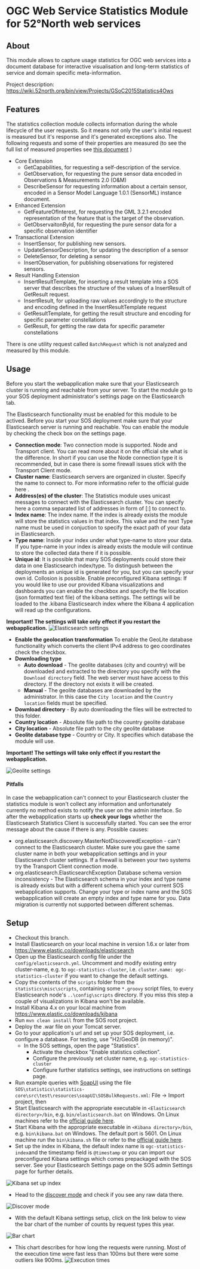 # OGC Web Service Statistics Module for 52°North web services

## About

This module allows to capture usage statistics for OGC web services into a document database for interactive visualisation and long-term statistics of service and domain specific meta-information.

Project description: https://wiki.52north.org/bin/view/Projects/GSoC2015Statistics4Ows

## Features
The statistics collection module collects information during the whole lifecycle of the user requests. So it means not only the user's initial request is measured but it's response and it's generated exceptions also. The following requests and some of their properties are measured (to see  the full list of measured properties see [this document]() )
- Core Extension
  - GetCapabilities, for requesting a self-description of the service.
  - GetObservation, for requesting the pure sensor data encoded in Observations & Measurements 2.0 (O&M)
  - DescribeSensor for requesting information about a certain sensor, encoded in a Sensor Model Language 1.0.1 (SensorML) instance document.
- Enhanced Extension
  - GetFeatureOfInterest, for requesting the GML 3.2.1 encoded representation of the feature that is the target of the observation.
  - GetObservaitonById, for requesting the pure sensor data for a specific observation identifier
- Transactional Extension
  - InsertSensor, for publishing new sensors.
  - UpdateSensorDescription, for updating the description of a sensor
  - DeleteSensor, for deleting a sensor
  - InsertObservation, for publishing observations for registered sensors.
- Result Handling Extension
  - InsertResultTemplate, for inserting a result template into a SOS server that describes the structure of the values of a InsertResult of GetResult request.
  - InsertResult, for uploading raw values accordingly to the structure and encoding defined in the InsertResultTemplate request
  - GetResultTemplate, for getting the result structure and encoding for specific parameter constellations
  - GetResult, for getting the raw data for specific parameter constellations

There is one utility request called `BatchRequest` which is not analyzed and measured by this module.

## Usage
Before you start the webapplication make sure that your Elasticsearch cluster is running and reachable from your server. To start the module go to your SOS deployment administrator's settings page on the Elasticsearch tab.

The Elasticsearch functionality must be enabled for this module to be actived. Before you start your SOS deployment make sure that your Elasticsearch server is running and reachable. You can enable the module by checking the check box on the settings page.
- **Connection mode**: Two connection mode is supported. Node and Transport client. You can read more about it on the official site what is the difference. In short if you can use the Node connection type it is recommended, but in case there is some firewall issues stick with the Transport Client mode.
- **Cluster name**: Elasticsearch servers are organized in cluster. Specify the name to connect to. For more informatino refer to the official guide here .
- **Address(es) of the cluster**: The Statistics module uses unicast messages to connect with the Elasticsearch cluster. You can specify here a comma separated list of addresses in form of <host>[:<port>] to connect to.
- **Index name**: The index name. If the index is already exists the module will store the statistics values in that index. This value and the next Type name must be used in conjuction to specify the exact path of your data in Elasticsearch.
- **Type name**: Inside your index under what type-name to store your data. If you type-name in your index is already exists the module will continue to store the collected data there if it is possible.
- **Unique id**: It is possible that many SOS deployments could store their data in one Elasticsearch index/type. To distingush between the deployments an unique id is generated for you, but you can specify your own id. Collosion is possible.
Enable preconfigured Kibana settings: If you would like to use our provided Kibana visualizations and dashboards you can enable the checkbox and specify the file location (json formatted text file) of the kibana settings. The settings will be loaded to the .kibana Elasticsearch index where the Kibana 4 application will read up the configurations.

**Important! The settings will take only effect if you restart the webapplication.**
![Elasticsearch settings](https://wiki.52north.org/pub/Projects/GSoC2015Statistics4Ows/elasticsearch-settingspage.JPG)

- **Enable the geolocation transformation** To enable the GeoLite database functionality which converts the client IPv4 address to geo coordinates check the checkbox.
- **Downloading type**
  - **Auto download** - The geolite databases (city and country) will be downloaded and extracted to the directory you specify with the `Download directory` field. The web server must have access to this directory. If the directory not exists it will be created.
  - **Manual** - The geolite databases are downloaded by the administrator. In this case the `City location` and the `Country location` fields must be specified.
- **Download directory** - By auto downloading the files will be extrected to this folder.
- **Country location** - Absolute file path to the country geolite database
- **City location** - Absolute file path to the city geolite database
- **Geolite database type** - Country or City. It specifies which database the module will use.

**Important! The settings will take only effect if you restart the webapplication.**

![Geolite settings](https://wiki.52north.org/pub/Projects/GSoC2015Statistics4Ows/geolite-settingspage.JPG)

#### Pitfalls 
In case the webapplication can't connect to your Elasticsearch cluster the statistics module is won't collect any information and unfortunately currently no method exists to notify the user on the admin interface. So after the webapplication starts up **check your logs** whether the Elasticsearch Statistics Client is successfully started. You can see the error message about the cause if there is any. Possible causes:
- org.elasticsearch.discovery.MasterNotDiscoveredException - can't connect to the Elasticsearch cluster. Make sure you gave the same cluster name in both your webapplication settings and in your Elasticsearch cluster settings. If a firewall is between your two systems try the Transport Client connection mode.
- org.elasticsearch.ElasticsearchException Database schema version inconsistency - The Elasticsearch schema in your index and type name is already exists but with a different schema which your current SOS webapplication supports. Change your type or index name and the SOS webapplication will create an empty index and type name for you. Data migration is currently not supported between different schemas.

## Setup

- Checkout this branch.
- Install Elasticsearch on your local machine in version 1.6.x or later from https://www.elastic.co/downloads/elasticsearch
- Open up the Elasticsearch config file under the ``config/elasticsearch.yml``. Uncomment and modify existing entry cluster-name, e.g. to ``ogc-statistics-cluster``, i.e. ``cluster.name: ogc-statistics-cluster`` if you want to change the default settings.
- Copy the contents of the `scripts` folder from the ``statistics\misc\scripts``, containing some `*.groovy` script files, to every Elasticsearch node's `..\config\scripts` directory. If you miss this step a couple of visualizations in Kibana won't be available.
- Install Kibana 4.x on your local machine from https://www.elastic.co/downloads/kibana
- Run ``mvn clean install`` from the SOS root project.
- Deploy the .war file on your Tomcat server.
- Go to your application's url and set up your SOS deployment, i.e. configure a database. For testing, use "H2/GeoDB (in memory)". 
  - In the SOS settings, open the page "Statistics".
    - Activate the checkbox "Enable statistics collection".
	- Configure the previously set cluster name, e.g. ``ogc-statistics-cluster``
	- Configure further statistics settings, see instructions on settings page.
- Run example queries with [SoapUI](http://soapui.org/) using the file ``SOS\statistics\statistics-core\src\test\resources\soapUI\SOSBulkRequests.xml``: File -> Import project, then 
- Start Elasticsearch with the appropriate executable in ``<Elasticsearch directory>/bin``, e.g. ``bin/elasticsearch.bat`` on Windows. On Linux machines refer to the [official guide here](https://www.elastic.co/guide/en/elasticsearch/reference/current/setup-service.html).
- Start Kibana with the appropriate executable in ``<Kibana directory>/bin``, e.g. ``bin\kibana.bat`` on Windows. The default port is 5601. On Linux machine run the ``bin\kibana.sh`` file or refer to the [official guide here](https://www.elastic.co/guide/en/kibana/current/setup.html).
- Set up the index in Kibana, the default index name is ``ogc-statistics-index``and the timestamp field is ``@timestamp`` or you can import our preconfigured Kibana settings which comes prepackaged with the SOS server. See your Elasticsearch Settings page on the SOS admin Settings page for further details.

![Kibana set up index](https://wiki.52north.org/pub/Projects/GSoC2015Statistics4Ows/kibana-index-setup.JPG)

- Head to the [discover mode](https://www.elastic.co/guide/en/kibana/current/discover.html) and check if you see any raw data there.

![Discover mode](https://wiki.52north.org/pub/Projects/GSoC2015Statistics4Ows/discover-mode.JPG)

- With the default Kibana settings setup, click on the link below to view the bar chart of the number of counts by request types this year.

![Bar chart](https://wiki.52north.org/pub/Projects/GSoC2015Statistics4Ows/kibana-countoperations.JPG)

- This chart describes for how long the requests were running. Most of the execution time were fast less than 100ms but there were some outliers like 900ms.
![Execution times](https://wiki.52north.org/pub/Projects/GSoC2015Statistics4Ows/exec-ms-interval.JPG)
